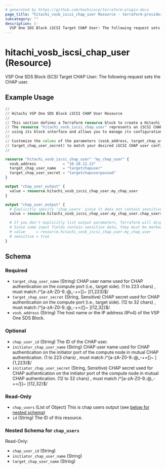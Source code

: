```yaml
---
# generated by https://github.com/hashicorp/terraform-plugin-docs
page_title: "hitachi_vosb_iscsi_chap_user Resource - terraform-provider-hitachi"
subcategory: ""
description: |-
  VSP One SDS Block iSCSI Target CHAP User: The following request sets the CHAP user.
---
```


# hitachi_vosb_iscsi_chap_user (Resource)

VSP One SDS Block iSCSI Target CHAP User: The following request sets the CHAP user.

## Example Usage

```terraform
//
// Hitachi VSP One SDS Block iSCSI CHAP User Resource
//
// This section defines a Terraform resource block to create a Hitachi VSP One SDS Block iSCSI CHAP user.
// The resource "hitachi_vosb_iscsi_chap_user" represents an iSCSI CHAP user on a Hitachi VSP One SDS Block
// using its block interface and allows you to manage its configuration using Terraform.
//
// Customize the values of the parameters (vosb_address, target_chap_user_name,
// target_chap_user_secret) to match your desired iSCSI CHAP user configuration.
//

resource "hitachi_vosb_iscsi_chap_user" "my_chap_user" {
  vosb_address            = "10.10.12.13"
  target_chap_user_name   = "targetchapuser"
  target_chap_user_secret = "targetchapuserpasswd"
}

output "chap_user_output" {
  value = resource.hitachi_vosb_iscsi_chap_user.my_chap_user
}

output "chap_user_output" {
  # Explicitly specify 'chap_users' since it does not contain sensitive data.
  value = resource.hitachi_vosb_iscsi_chap_user.my_chap_user.chap_users

  # If you don't explicitly list output parameters, Terraform will display all inputs and outputs by default.
  # Since some input fields contain sensitive data, they must be marked as sensitive to avoid exposing them.
  # value     = resource.hitachi_vosb_iscsi_chap_user.my_chap_user
  # sensitive = true
}
```

<!-- schema generated by tfplugindocs -->
## Schema

### Required

- `target_chap_user_name` (String) CHAP user name used for CHAP authentication on the compute port (i.e., target side).
		(1 to 223 chars) , must match /^[a-zA-Z0-9\.:@_\-\+=\[\]~ ]{1,223}$/
- `target_chap_user_secret` (String, Sensitive) CHAP secret used for CHAP authentication on the compute port (i.e., target side).
		(12 to 32 chars) , must match /^[a-zA-Z0-9\.:@_\-\+=\/\[\]~ ]{12,32}$/
- `vosb_address` (String) The host name or the IP address (IPv4) of the VSP One SDS Block.

### Optional

- `chap_user_id` (String) The ID of the CHAP user.
- `initiator_chap_user_name` (String) CHAP user name used for CHAP authentication on the initiator port of the compute node in mutual CHAP authentication.
		(1 to 223 chars) , must match /^[a-zA-Z0-9\.:@_\-\+=\[\]~ ]{1,223}$/
- `initiator_chap_user_secret` (String, Sensitive) CHAP secret used for CHAP authentication on the initiator port of the compute node in mutual CHAP authentication.
		(12 to 32 chars) , must match /^[a-zA-Z0-9\.:@_\-\+=\/\[\]~ ]{12,32}$/

### Read-Only

- `chap_users` (List of Object) This is chap users output (see [below for nested schema](#nestedatt--chap_users))
- `id` (String) The ID of this resource.

<a id="nestedatt--chap_users"></a>
### Nested Schema for `chap_users`

Read-Only:

- `chap_user_id` (String)
- `initiator_chap_user_name` (String)
- `target_chap_user_name` (String)
